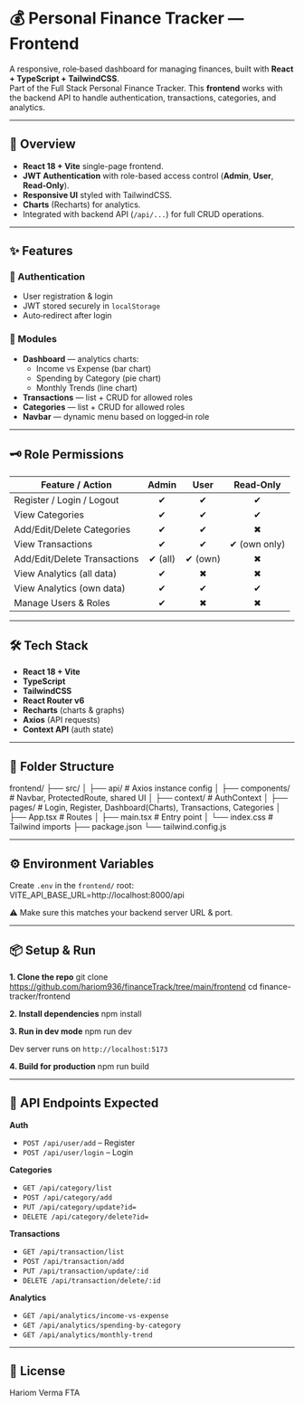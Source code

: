 # 💰 Personal Finance Tracker — Frontend

A responsive, role‑based dashboard for managing finances, built with **React + TypeScript + TailwindCSS**.  
Part of the Full Stack Personal Finance Tracker. This **frontend** works with the backend API to handle authentication, transactions, categories, and analytics.

---

## 🚀 Overview
- **React 18 + Vite** single-page frontend.
- **JWT Authentication** with role-based access control (**Admin**, **User**, **Read‑Only**).
- **Responsive UI** styled with TailwindCSS.
- **Charts** (Recharts) for analytics.
- Integrated with backend API (`/api/...`) for full CRUD operations.

---

## ✨ Features

### 🔐 Authentication
- User registration & login
- JWT stored securely in `localStorage`
- Auto‑redirect after login

### 📂 Modules
- **Dashboard** — analytics charts:
  - Income vs Expense (bar chart)
  - Spending by Category (pie chart)
  - Monthly Trends (line chart)
- **Transactions** — list + CRUD for allowed roles
- **Categories** — list + CRUD for allowed roles
- **Navbar** — dynamic menu based on logged‑in role

---

## 🗝️ Role Permissions

| Feature / Action             | Admin | User | Read‑Only |
|------------------------------|:-----:|:----:|:---------:|
| Register / Login / Logout    | ✔     | ✔    | ✔         |
| View Categories              | ✔     | ✔    | ✔         |
| Add/Edit/Delete Categories   | ✔     | ✔    | ✖         |
| View Transactions            | ✔     | ✔    | ✔ (own only) |
| Add/Edit/Delete Transactions | ✔ (all) | ✔ (own) | ✖         |
| View Analytics (all data)    | ✔     | ✖    | ✖         |
| View Analytics (own data)    | ✔     | ✔    | ✔         |
| Manage Users & Roles         | ✔     | ✖    | ✖         |

---

## 🛠️ Tech Stack
- **React 18 + Vite**
- **TypeScript**
- **TailwindCSS**
- **React Router v6**
- **Recharts** (charts & graphs)
- **Axios** (API requests)
- **Context API** (auth state)

---

## 📂 Folder Structure

frontend/
├── src/
│ ├── api/ # Axios instance config
│ ├── components/ # Navbar, ProtectedRoute, shared UI
│ ├── context/ # AuthContext
│ ├── pages/ # Login, Register, Dashboard(Charts), Transactions, Categories
│ ├── App.tsx # Routes
│ ├── main.tsx # Entry point
│ └── index.css # Tailwind imports
├── package.json
└── tailwind.config.js


---

## ⚙️ Environment Variables
Create `.env` in the `frontend/` root:
VITE_API_BASE_URL=http://localhost:8000/api


⚠ Make sure this matches your backend server URL & port.

---

## 📦 Setup & Run

**1. Clone the repo**
git clone https://github.com/hariom936/financeTrack/tree/main/frontend
cd finance-tracker/frontend


**2. Install dependencies**
npm install

**3. Run in dev mode**
npm run dev

Dev server runs on `http://localhost:5173`

**4. Build for production**
npm run build


---

## 🔗 API Endpoints Expected

**Auth**
- `POST /api/user/add` – Register
- `POST /api/user/login` – Login

**Categories**
- `GET /api/category/list`
- `POST /api/category/add`
- `PUT /api/category/update?id=`
- `DELETE /api/category/delete?id=`

**Transactions**
- `GET /api/transaction/list`
- `POST /api/transaction/add`
- `PUT /api/transaction/update/:id`
- `DELETE /api/transaction/delete/:id`

**Analytics**
- `GET /api/analytics/income-vs-expense`
- `GET /api/analytics/spending-by-category`
- `GET /api/analytics/monthly-trend`

---

## 📝 License
Hariom Verma FTA

